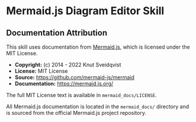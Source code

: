 # Mermaid.js Diagram Editor Skill

## Documentation Attribution

This skill uses documentation from [Mermaid.js](https://mermaid.js.org/), which is licensed under the MIT License.

- **Copyright:** (c) 2014 - 2022 Knut Sveidqvist
- **License:** MIT License
- **Source:** https://github.com/mermaid-js/mermaid
- **Documentation:** https://mermaid.js.org/

The full MIT License text is available in `mermaid_docs/LICENSE`.

All Mermaid.js documentation is located in the `mermaid_docs/` directory and is sourced from the official Mermaid.js project repository.